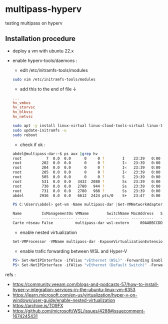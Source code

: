 # multipass-hyperv
testing multipass on hyperv

## Installation procedure
- deploy a vm with ubuntu 22.x

- enable hyperv-tools/daemons :
  - edit /etc/initramfs-tools/modules
  ```sh
  sudo vim /etc/initramfs-tools/modules
  ```
  - add this to the end of file ↓
  ```conf
  ...
  hv_vmbus
  hv_storvsc
  hv_blkvsc
  hv_netvsc
  ```
  ```sh
  sudo apt -y install linux-virtual linux-cloud-tools-virtual linux-tools-virtual
  sudo update-initramfs -u
  sudo reboot
  ```
  - check if ok :
  ```sh
  abdel@multipass-dar:~$ ps aux |grep hv
  root           7  0.0  0.0      0     0 ?        I    23:39   0:00 [kworker/0:0-hv_vmbus_con]
  root         202  0.0  0.0      0     0 ?        I<   23:39   0:00 [hv_vmbus_con]
  root         204  0.0  0.0      0     0 ?        I<   23:39   0:00 [hv_pri_chan]
  root         205  0.0  0.0      0     0 ?        I<   23:39   0:00 [hv_sub_chan]
  root         505  0.0  0.0      0     0 ?        S    23:39   0:00 [hv_balloon]
  root         531  0.0  0.0   3432  2080 ?        Ss   23:39   0:00 /usr/lib/linux-tools/5.15.0-101-generic/hv_kvp_daemon -n
  root         730  0.0  0.0   2780   944 ?        Ss   23:39   0:00 /usr/lib/linux-tools/5.15.0-101-generic/hv_fcopy_daemon -n
  root         731  0.0  0.0   2780   988 ?        Ss   23:39   0:00 /usr/lib/linux-tools/5.15.0-101-generic/hv_vss_daemon -n
  abdel       2936  0.0  0.0   6612  2424 pts/0    S+   23:47   0:00 grep --color=auto hv
  ```

  ```powershell
  PS C:\Users\abdel> get-vm -Name multipass-dar |Get-VMNetworkAdapter

  Name         IsManagementOs VMName        SwitchName MacAddress   Status IPAddresses
  ----         -------------- ------        ---------- ----------   ------ -----------
  Carte réseau False          multipass-dar wsl-extern     00AABBCCDDFF {Ok}   {192.168.1.99, 2a02:a03f:...}
  ```
  - enable nested virtualization
  ```powershell
  Set-VMProcessor -VMName multipass-dar -ExposeVirtualizationExtensions $true
  ```

  - enable trafic forwarding between WSL and Hyper-V
  ```powershell
  PS> Set-NetIPInterface -ifAlias "vEthernet (WSL)" -Forwarding Enabled
  PS> Set-NetIPInterface -ifAlias "vEthernet (Default Switch)" -Forwarding Enabled
  ```

refs :
- https://community.veeam.com/blogs-and-podcasts-57/how-to-install-hyper-v-integration-services-in-the-ubuntu-linux-vm-6353
- https://learn.microsoft.com/en-us/virtualization/hyper-v-on-windows/user-guide/enable-nested-virtualization
- https://archive.is/TO9FX
- https://github.com/microsoft/WSL/issues/4288#issuecomment-1674245431
